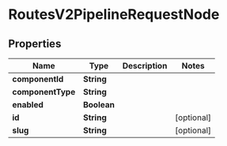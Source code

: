 

# RoutesV2PipelineRequestNode


## Properties

| Name | Type | Description | Notes |
|------------ | ------------- | ------------- | -------------|
|**componentId** | **String** |  |  |
|**componentType** | **String** |  |  |
|**enabled** | **Boolean** |  |  |
|**id** | **String** |  |  [optional] |
|**slug** | **String** |  |  [optional] |



